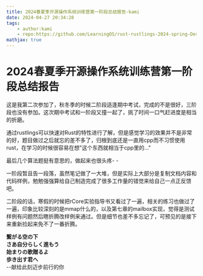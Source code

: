 ```yaml
---
title: 2024春夏季开源操作系统训练营第一阶段总结报告-kami
date: 2024-04-27 20:34:28
tags: 
    - author:kami
    - repo:https://github.com/LearningOS/rust-rustlings-2024-spring-Destinykami
mathjax: true
---
```

# 2024春夏季开源操作系统训练营第一阶段总结报告  

这是我第二次参加了，秋冬季的时候二阶段适逢期中考试，完成的不是很好，三阶段也没有参加。这次期中考试和一阶段又撞一起了，挑了时间一口气赶进度是相当的折磨。

通过rustlings可以快速对Rust的特性进行了解，但是感觉学习的效果并不是非常的好，题目做过之后就忘的差不多了，归根到底还是一直用cpp而不习惯使用rust，在学习的时候很容易在想"这个东西就相当于cpp里的..."

最后几个算法题挺有意思的，做起来也很头疼- - 

一阶段暂且告一段落，虽然笔记做了一大堆，但是实际上大部分是复制文档内容和代码样例，勉勉强强算给自己制造完成了很多工作量的错觉来给自己一点正反馈吧。

二阶段的话，寒假的时候把rCore实验指导书又看过了一遍，相关的练习也做过了一遍，印象比较深刻的是mmap什么的，以及第七章的mailbox实现，觉得是测试样例有问题然后瞎折腾改样例来通过。但是细节也差不多忘记了，可预见的是接下来重新捡起来免不了一番折腾。



**繋がる空の下  
さあ自分らしく進もう  
始まりの歌贈るよ  
歩き出す君へ**  
--献给此刻迈步前行的你